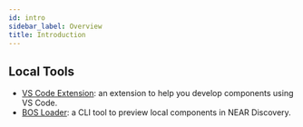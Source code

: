 ```yaml
---
id: intro
sidebar_label: Overview
title: Introduction
---
```




## Local Tools

- [VS Code Extension](vscode.md): an extension to help you develop components using VS Code.
- [BOS Loader](bos-loader.md): a CLI tool to preview local components in NEAR Discovery.

